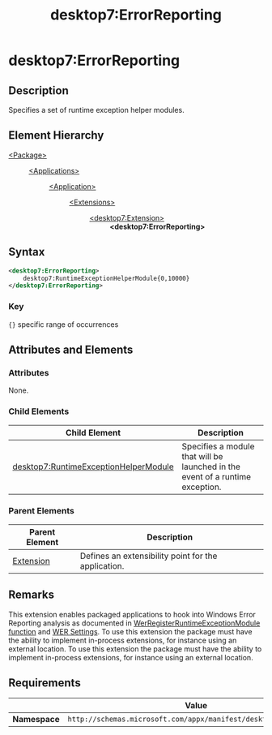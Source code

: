 ﻿---
title: desktop7:ErrorReporting
description: Specifies a set of runtime exception helper modules.
ms.date: 10/15/2021
ms.topic: reference
keywords: windows 10, uwp, schema, manifest, desktop, extension 
ms.custom: 19H1
---

# desktop7:ErrorReporting

## Description
Specifies a set of runtime exception helper modules.

## Element Hierarchy
<dl>
<dt><a href="element-package.md">&lt;Package&gt;</a></dt>
<dd>
<dl>
<dt><a href="element-applications.md">&lt;Applications&gt;</a></dt>
<dd>
<dl>
<dt><a href="element-application.md">&lt;Application&gt;</a></dt>
<dd>
<dl>
<dt><a href="element-1-extensions.md">&lt;Extensions&gt;</a></dt>
<dd>
<dl>
<dt><a href="element-desktop7-extension.md">&lt;desktop7:Extension&gt;</a></dt>
<dd><b>&lt;desktop7:ErrorReporting&gt;</b></dd>
</dl>
</dd>
</dl>
</dd>
</dl>
</dd>
</dl>
</dd>
</dl>


## Syntax

```xml
<desktop7:ErrorReporting>
    desktop7:RuntimeExceptionHelperModule{0,10000}
</desktop7:ErrorReporting>
```

### Key
`{}` specific range of occurrences

## Attributes and Elements

### Attributes

None.

### Child Elements

| Child Element | Description |
|---------------|-------------|
| [desktop7:RuntimeExceptionHelperModule](element-desktop7-runtimeexceptionhelpermodule.md) | Specifies a module that will be launched in the event of a runtime exception. |  

### Parent Elements

| Parent Element | Description |
|---------------|-------------|
| [Extension](element-desktop7-extension.md) | Defines an extensibility point for the application. |  


## Remarks

This extension enables packaged applications to hook into Windows Error Reporting analysis as documented in [WerRegisterRuntimeExceptionModule function](/windows/win32/api/werapi/nf-werapi-werregisterruntimeexceptionmodule) and [WER Settings](/windows/win32/wer/wer-settings). To use this extension the package must have the ability to implement in-process extensions, for instance using an external location.
To use this extension the package must have the ability to implement in-process extensions, for instance using an external location.

## Requirements

|               |     Value                                                        |
|---------------|-------------------------------------------------------------|
| **Namespace** | `http://schemas.microsoft.com/appx/manifest/desktop/windows10/7` |